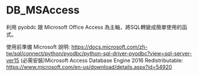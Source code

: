 # DB_MSAccess
利用 pyobdc 跟 Microsoft Office Access 為主軸，將SQL轉變成簡單使用的函式。

使用前準備
Microsoft 說明: https://docs.microsoft.com/zh-tw/sql/connect/python/pyodbc/python-sql-driver-pyodbc?view=sql-server-ver15
(必需安裝)Microsoft Access Database Engine 2016 Redistributable: https://www.microsoft.com/en-us/download/details.aspx?id=54920

